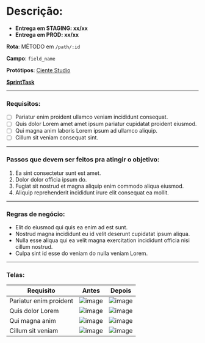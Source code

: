 # Descrição:

- **Entrega em STAGING: xx/xx**
- **Entrega em PROD: xx/xx**

**Rota**: MÉTODO em `/path/:id`

**Campo**: `field_name`

**Protótipos**: [Ciente Studio](https://example.com)

[**SprintTask**](https://example.com)

---

### **Requisitos:**

- [ ] Pariatur enim proident ullamco veniam incididunt consequat.
- [ ] Quis dolor Lorem amet amet ipsum pariatur cupidatat proident eiusmod.
- [ ] Qui magna anim laboris Lorem ipsum ad ullamco aliquip.
- [ ] Cillum sit veniam consequat sint.

---

### **Passos que devem ser feitos pra atingir o objetivo:**

1. Ea sint consectetur sunt est amet. 
2. Dolor dolor officia ipsum do. 
3. Fugiat sit nostrud et magna aliquip enim commodo aliqua eiusmod. 
4. Aliquip reprehenderit incididunt irure elit consequat ea mollit. 

---

### **Regras de negócio:**

- Elit do eiusmod qui quis ea enim ad est sunt.
- Nostrud magna incididunt eu id velit deserunt cupidatat ipsum aliqua.
- Nulla esse aliqua qui ea velit magna exercitation incididunt officia nisi cillum nostrud.
- Culpa sint id esse do veniam do nulla veniam Lorem.

---

### **Telas:**

|Requisito|Antes|Depois|
|---|---|---|
|Pariatur enim proident|![image](https://user-images.githubusercontent.com/64330605/156478702-498423ea-ff28-4243-b072-006178cadb2b.png)|![image](https://user-images.githubusercontent.com/64330605/156478439-62680c56-785b-4789-b8c8-9dfead550b76.png)|
|Quis dolor Lorem|![image](https://user-images.githubusercontent.com/64330605/156479982-013cad95-1dd8-431b-9b9e-9f0df6ab5ae6.png)|![image](https://user-images.githubusercontent.com/64330605/156479003-28b2cd0f-c254-417c-8d46-d6e59681ab11.png)|
|Qui magna anim|![image](https://user-images.githubusercontent.com/64330605/156480354-7695ed91-7b5d-40ed-8e99-7b150a2da1b0.png)|![image](https://user-images.githubusercontent.com/64330605/156481028-d1c6f319-ccd2-4a33-9623-346d349c2c9d.png)|
|Cillum sit veniam|![image](https://user-images.githubusercontent.com/64330605/156618106-8cd7f464-f8f5-4a2a-ba53-9e8b11b8900b.png)|![image](https://user-images.githubusercontent.com/64330605/156617958-ee3c3c88-add2-4f65-b973-57e78cdec5f2.png)|
